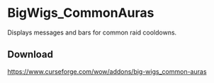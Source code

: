 # BigWigs_CommonAuras

Displays messages and bars for common raid cooldowns.

## Download

<https://www.curseforge.com/wow/addons/big-wigs_common-auras>
